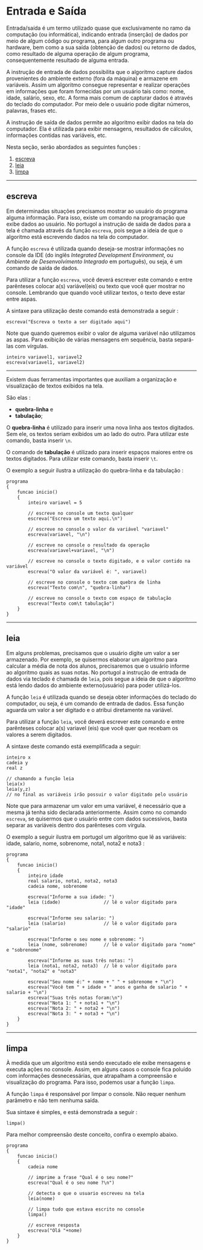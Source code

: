 # Entrada e Saída

Entrada/saída é um termo utilizado quase que exclusivamente no ramo da computação (ou informática), indicando entrada (inserção) de dados por meio de algum código ou programa, para algum outro programa ou hardware, bem como a sua saída (obtenção de dados) ou retorno de dados, como resultado de alguma operação de algum programa, consequentemente resultado de alguma entrada.

A instrução de entrada de dados possibilita que o algoritmo capture dados provenientes do ambiente externo (fora da máquina) e armazene em variáveis. Assim um algoritmo consegue representar e realizar operações em informações que foram fornecidas por um usuário tais como: nome, idade, salário, sexo, etc. A forma mais comum de capturar dados é através do teclado do computador. Por meio dele o usuário pode digitar números, palavras, frases etc.

A instrução de saída de dados permite ao algoritmo exibir dados na tela do computador. Ela é utilizada para exibir mensagens, resultados de cálculos, informações contidas nas variáveis, etc.

Nesta seção, serão abordados as seguintes funções :

1. [escreva](#escreva)
1. [leia](#leia)
1. [limpa](#limpa)

---

## escreva
Em determinadas situações precisamos mostrar ao usuário do programa alguma informação. Para isso, existe um comando na programação que exibe dados ao usuário. No portugol a instrução de saída de dados para a tela é chamada através da função `escreva`, pois segue a ideia de que o algoritmo está escrevendo dados na tela do computador.

A função `escreva` é utilizada quando deseja-se mostrar informações no console da IDE (do inglês *Integrated Development Environment*, ou *Ambiente de Desenvolvimento Integrado* em português), ou seja, é um comando de saída de dados.

Para utilizar a função `escreva`, você deverá escrever este comando e entre parênteses colocar a(s) variável(eis) ou texto que você quer mostrar no console. Lembrando que quando você utilizar textos, o texto deve estar entre aspas.

A sintaxe para utilização deste comando está demonstrada a seguir :

```portugol
escreva("Escreva o texto a ser digitado aqui")
```

Note que quando queremos exibir o valor de alguma variável não utilizamos as aspas. Para exibição de várias mensagens em sequência, basta separá-las com vírgulas.

```portugol
inteiro variavel1, variavel2
escreva(variavel1, variavel2)
```

---

Existem duas ferramentas importantes que auxiliam a organização e visualização de textos exibidos na tela.

São elas :
- **quebra-linha** e
- **tabulação**;

O **quebra-linha** é utilizado para inserir uma nova linha aos textos digitados. Sem ele, os textos seriam exibidos um ao lado do outro. Para utilizar este comando, basta inserir `\n`.

O comando de **tabulação** é utilizado para inserir espaços maiores entre os textos digitados. Para utilizar este comando, basta inserir `\t`.

O exemplo a seguir ilustra a utilização do quebra-linha e da tabulação :

```portugol
programa
{
    funcao inicio()
    {
        inteiro variavel = 5

        // escreve no console um texto qualquer
        escreva("Escreva um texto aqui.\n")

        // escreve no console o valor da variável "variavel"
        escreva(variavel, "\n")

        // escreve no console o resultado da operação
        escreva(variavel+variavel, "\n")

        // escreve no console o texto digitado, e o valor contido na variável
        escreva("O valor da variável é: ", variavel)

        // escreve no console o texto com quebra de linha
        escreva("Texto com\n", "quebra-linha")

        // escreve no console o texto com espaço de tabulação
        escreva("Texto com\t tabulação")
    }
}
```

---

## leia
Em alguns problemas, precisamos que o usuário digite um valor a ser armazenado. Por exemplo, se quisermos elaborar um algoritmo para calcular a média de nota dos alunos, precisaremos que o usuário informe ao algoritmo quais as suas notas. No portugol a instrução de entrada de dados via teclado é chamada de `leia`, pois segue a ideia de que o algoritmo está lendo dados do ambiente externo(usuário) para poder utilizá-los.

A função `leia` é utilizada quando se deseja obter informações do teclado do computador, ou seja, é um comando de entrada de dados. Essa função aguarda um valor a ser digitado e o atribui diretamente na variável.

Para utilizar a função `leia`, você deverá escrever este comando e entre parênteses colocar a(s) variavel (eis) que você quer que recebam os valores a serem digitados.

A sintaxe deste comando está exemplificada a seguir:

```portugol
inteiro x
cadeia y
real z

// chamando a função leia
leia(x)
leia(y,z)
// no final as variáveis irão possuir o valor digitado pelo usuário
```

Note que para armazenar um valor em uma variável, é necessário que a mesma já tenha sido declarada anteriormente. Assim como no comando `escreva`, se quisermos que o usuário entre com dados sucessivos, basta separar as variáveis dentro dos parênteses com vírgula.

O exemplo a seguir ilustra em portugol um algoritmo que lê as variáveis: idade, salario, nome, sobrenome, nota1, nota2 e nota3 :

```portugol
programa
{
    funcao inicio()
    {
        inteiro idade
        real salario, nota1, nota2, nota3
        cadeia nome, sobrenome

        escreva("Informe a sua idade: ")
        leia (idade)                // lê o valor digitado para "idade"

        escreva("Informe seu salario: ")
        leia (salario)              // lê o valor digitado para "salario"

        escreva("Informe o seu nome e sobrenome: ")
        leia (nome, sobrenome)      // lê o valor digitado para "nome" e "sobrenome"

        escreva("Informe as suas três notas: ")
        leia (nota1, nota2, nota3)  // lê o valor digitado para "nota1", "nota2" e "nota3"

        escreva("Seu nome é:" + nome + " " + sobrenome + "\n")
        escreva("Você tem " + idade + " anos e ganha de salario " + salario + "\n")
        escreva("Suas três notas foram:\n")
        escreva("Nota 1: " + nota1 + "\n")
        escreva("Nota 2: " + nota2 + "\n")
        escreva("Nota 3: " + nota3 + "\n")
    }
}
```

---

## limpa
À medida que um algoritmo está sendo executado ele exibe mensagens e executa ações no console. Assim, em alguns casos o console fica poluído com informações desnecessárias, que atrapalham a compreensão e visualização do programa. Para isso, podemos usar a função `limpa`.

A função `limpa` é responsável por limpar o console. Não requer nenhum parâmetro e não tem nenhuma saída.

Sua sintaxe é simples, e está demonstrada a seguir :

```portugol
limpa()
```

Para melhor compreensão deste conceito, confira o exemplo abaixo.

```portugol
programa
{
    funcao inicio()
    {
        cadeia nome

        // imprime a frase "Qual é o seu nome?"
        escreva("Qual é o seu nome ?\n")

        // detecta o que o usuario escreveu na tela
        leia(nome)

        // limpa tudo que estava escrito no console
        limpa()

        // escreve resposta
        escreva("Olá "+nome)
    }
}
```
